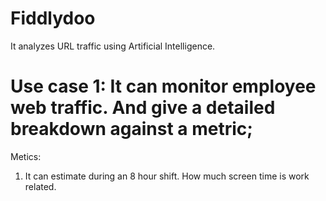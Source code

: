 # Fiddlydoo
It analyzes URL traffic using Artificial Intelligence.

# Use case 1: It can monitor employee web traffic. And give a detailed breakdown against a metric;

Metics:
1. It can estimate during an 8 hour shift. How much screen time is work related.
